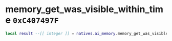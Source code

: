 # memory_get_was_visible_within_time `0xC407497F`

```lua
local result --[[ integer ]] = natives.ai_memory.memory_get_was_visible_within_time(_unk0 --[[ integer ]], _unk1 --[[ integer ]], _unk2 --[[ integer ]])
```